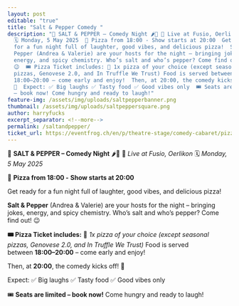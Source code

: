 ```yaml
---
layout: post
editable: "true"
title: "Salt & Pepper Comedy "
description: "🎤 SALT & PEPPER – Comedy Night 🌶️🧂 📍 Live at Fusio, Oerlikon
  🗓️ Monday, 5 May 2025  🍕 Pizza from 18:00 - Show starts at 20:00  Get ready
  for a fun night full of laughter, good vibes, and delicious pizza!  Salt &
  Pepper (Andrea & Valerie) are your hosts for the night – bringing jokes,
  energy, and spicy chemistry. Who’s salt and who’s pepper? Come find out!
  😉  🎟️ Pizza Ticket includes: 🍕 1x pizza of your choice (except seasonal
  pizzas, Genovese 2.0, and In Truffle We Trust) Food is served between
  18:00–20:00 – come early and enjoy!  Then, at 20:00, the comedy kicks off!
  🎤  Expect: ✅ Big laughs ✅ Tasty food ✅ Good vibes only  🎟️ Seats are limited
  – book now! Come hungry and ready to laugh!"
feature-img: /assets/img/uploads/saltpepperbanner.png
thumbnail: /assets/img/uploads/saltpeppersquare.png
author: harryfucks
excerpt_separator: <!--more-->
permalink: /saltandpepper/
ticket_url: https://eventfrog.ch/en/p/theatre-stage/comedy-cabaret/pizza-comedy-night-7315019561144712287.html
---
```

🎤 **SALT & PEPPER – Comedy Night** 🌶️🧂
📍 *Live at Fusio, Oerlikon*
🗓️ *Monday, 5 May 2025*

🍕 **Pizza from 18:00 -** **Show starts at 20:00**

Get ready for a fun night full of laughter, good vibes, and delicious pizza!

**Salt & Pepper** (Andrea & Valerie) are your hosts for the night – bringing jokes, energy, and spicy chemistry. Who’s salt and who’s pepper? Come find out! 😉

**🎟️ Pizza Ticket includes:**
🍕 *1x pizza of your choice*
*(except seasonal pizzas, Genovese 2.0, and In Truffle We Trust)*
Food is served between **18:00–20:00** – come early and enjoy!

Then, at **20:00**, the comedy kicks off! 🎤

Expect:
✅ Big laughs
✅ Tasty food
✅ Good vibes only

🎟️ **Seats are limited – book now!**
Come hungry and ready to laugh!
